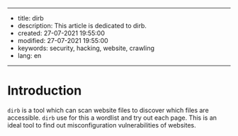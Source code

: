 -----

* title: dirb
* description: This article is dedicated to dirb.
* created: 27-07-2021 19:55:00
* modified: 27-07-2021 19:55:00
* keywords: security, hacking, website, crawling
* lang: en

-----

# Introduction

`dirb` is a tool which can scan website files to discover which files are accessible. `dirb` use for this a wordlist and try out each page. This is an ideal tool to find out misconfiguration vulnerabilities of websites.
